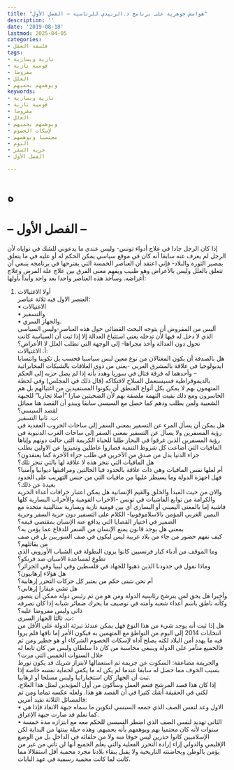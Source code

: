 ```yaml
---
title: "هوامش جوهرية على برنامج د.الزبيدي للرئاسية – الفصل الأول"
description: ''
date: '2019-08-18'
lastmod: 2025-04-05
categories:
- فلسفة العقل
tags:
- نازية ويسارية
- قومية نازية
- مفروضا
- العلل
- ويوهمهم يحميهم
keywords:
- نازية ويسارية
- قومية نازية
- مفروضا
- العلل
- ويوهمهم يحميهم
- لإسكات الخصوم
- محتميا ويوهمهم
- اليوم
- حرية السفر
- الفصل الأول

---
```

# **ه**

# **– الفصل الأول –**

إذا كان الرجل جادا في علاج أدواء تونس- وليس عندي ما يدعوني للشك في نواياه لأن الرجل لم يعرف عنه سابقا أنه كان في موقع سياسي يمكن الحكم له أو عليه في ما يتعلق بمصير الثورة والبلاد- فإني اعتقد أن العناصر الخمسة التي يقترحها في برنامجه ينبغي أن تتعلق بالعلل وليس بالأعراض وهو طبيب ويفهم معنى الفرق بين علاج علة المرض وعلاج أعراضه. وسآخذ هذه العناصر واحدا بعد واحد وأبدأ بأولها:  
1. أولا الاغتيالات  
العنصر الاول فيه ثلاثة عناصر:  
• الاغتيالات  
• والتسفير  
• والجهاز السري.  
أليس من المفروض أن يتوجه البحث القضائي حول هذه العناصر-وليس السياسي الذي لا دخل له فيها لأن تدخله يعني استتباع العدالة إلا إذا ثبت أن السياسة كانت تحول دون العدالة وأخذ مجراها- إلى الوجهة التي تطلب العلل لا الأعراض؟  
أ‌. الاغتيالات:  
هل بالصدفة أن يكون المغتالان من نوع معين ليس سياسيا فحسب بل تكوينا وانتسابا ايديولوجيا في علاقة بالمشرق العربي -يعني من ذوي العلاقات بالشبكات المخابراتية – وأحدهما له فرقة قتال في سوريا وهدد بأنه إذا لم يصل حزبه إلى الحكم بالديموقراطية فسيستعمل السلاح لافتكاكه (قال ذلك في المجلس) وفي لحظة المتهمون بهم لا يمكن بكل أنواع المنطق أن يكونوا المستفيدين من اغتيالهم بل هم الخاسرون ومع ذلك بقيت التهمة ملصقة بهم لأن الضحيتين صارا “أصلا تجاريا” للجبهة الشعبية ولمن يطلب ودهم كما حصل مع السبسي سابقا ويبدو أن القصد هنا مماثل لقصد السبسي؟  
ب‌. ثانيا التسفير:  
هل يمكن أن يسأل المرء عن التسفير بمعنى السفر إلى ساحات الحروب العقدية في رؤية المسفرين ولا يسأل عن التسفير بمعنى السفر إلى ساحات الغرب الدنيوية في رؤية المسفرين الذين غرقوا في البحار طلبا للحياة الكريمة التي حالت دونهم وإياها المافيات التي أضاعت كل شروط التنمية فصاروا عاطلين وتميزوا عن الاولين بطلب جزاء الدنيا بدل من صدق من الآخرين في طلب جزاء الآخرة كما يعتقدون؟  
هل المافيات التي تنجز هذه لا علاقة لها بالتي تنجز تلك؟  
أم لعلها نفس المافيات وهي ذات علاقة بالحدود فيا الحالتين ومراقبتها ديوانيا وأمنيا؟  
فهل اجهزة الدولة وما يسيطر عليها من مافيات التي من جنس التهريب على الحدود بعيدة عن ذلك؟  
والان من حيث المبدأ والخلق والقيم الإنسانية هل يمكن اعتبار خرافات أعداء الحرية والكرامة من توابع الفاشيات في تونس -الاحزاب القومية والأحزاب اليسارية كلها فاشية إما بالمعنى اليميني أو اليساري أي بين قومية نازية ويسارية ستالينية متحدة مع اليمين الغربي المؤمن بالاسلاموفوبيا- الكلام على التسفير دون حرية السفر وحرية الضمير في اختيار القضايا التي يدافع عنه الإنسان بمقتضى قيمه؟  
بمعنى هل يوجد قانون يمنع الإنسان من السفر للدفاع عما يؤمن به؟  
كيف نفهم حضور من جاء من بلاد غربية ليس ليكون في صف السوريين بل في صف من يقاتلهم؟  
وما الموقف من أدباء كبار فرنسيين كانوا يرون البطولة في الشباب الأوروبي الذي تطوع لمساعدة الاسبان ضد فرنكو؟  
وماذا نقول في جدودنا الذين ذهبوا للجهاد في فلسطين وفي ليبيا وفي الجزائر؟  
هل هؤلاء إرهابيون؟  
أم نحن نتبنى حكم من يعتبر كل حركات التحرر إرهابية؟  
هل تشي غيفارا إرهابي؟  
وأخيرا هل يحق لمن يترشح رئاسية الدولة ومن هو من ثم رئيس دولة ممكن أن يتصور وكأنه ناطق باسم أعداء شعبه وأمته في توصيف ما يحرك ضمائر شبابه إذا كان تصرفه ذاتي وليس مفروضا عليه؟  
ت‌. ثالثا الجهاز السري:  
هل إذا ثبت أنه يوجد شيء من هذا النوع فهل يمكن عندئذ تبرئة الدولة على الأقل من انتخابات 2014 إلى اليوم من التواطؤ مع المتهمين به فيكون الأمر إما تافها فلم يروا فيه ما يهدد أمن البلاد لكنه يصلح أداة لإسكات الخصوم الشركاء أو هو خطير ومن ثم فالجميع متآمر على الدولة وينبغي محاسبة من كان ذا سلطان وليس من كان تابعا له خلال السنوات الخمس التي مرت؟  
والجريمة مضاعفة: السكوت عن جريمة ثم استعمالها لابتزاز شريك قد يكون تورط بسبب الخوف مما حصل له سابقا عندما لم يكن له ما يكفي لحماية نفسه خاصة إذا ثبت أن الجهاز كان استخباراتيا وليس مسلحا أو ارهابيا.  
إذا كان هذا قصد المرشح فنعم العمل وسأكون من أول المؤيدين لمثل هذا العلاج. لكني في الحقيقة أشك كثيرا في أن القصد هو هذا. ولعله عكسه تماما ومن ثم فالمسائل الثلاثة تفيد أمرين:  
• الاول وعد لنفس الصف الذي جمعه السبسي لتكوين ما سماه جبهة الانقاذ فإذا هي كما نعلم قد صارت جبهة الإغراق.  
• الثاني تهديد لنفس الصف الذي اضطر السبسي للحكم معه مع ابتزازه مدة خمسة سنوات لأنه كان محتميا بهم ويوهمهم بأنه يحميهم. وهذه حيلة بينتها من البداية لكن الإسلاميين كانوا حذرين ليس خوفا منه ولا من حلفائه في الداخل بل من الوضع الإقليمي والدولي إزاء إرادة التحرر الفعلية والتي يعلم الجميع أنها لن تأتي من غير من يؤمن بالوطن وبحاضنته التاريخية ولا يقبل ببقاء بلادنا مجرد محمية أقل استقلالا مما كانت لما كانت محمية رسمية في عهد البايات.

###
